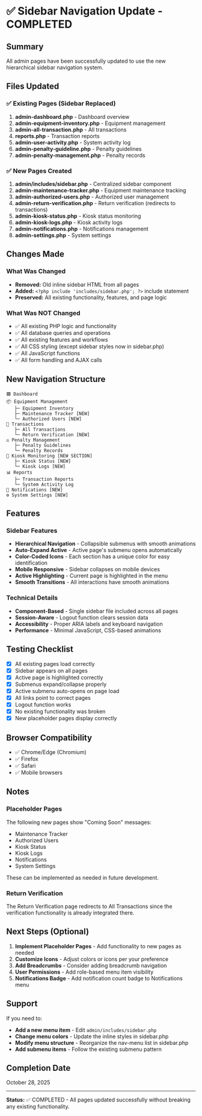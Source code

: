 # ✅ Sidebar Navigation Update - COMPLETED

## Summary
All admin pages have been successfully updated to use the new hierarchical sidebar navigation system.

## Files Updated

### ✅ Existing Pages (Sidebar Replaced)
1. **admin-dashboard.php** - Dashboard overview
2. **admin-equipment-inventory.php** - Equipment management
3. **admin-all-transaction.php** - All transactions
4. **reports.php** - Transaction reports
5. **admin-user-activity.php** - System activity log
6. **admin-penalty-guideline.php** - Penalty guidelines
7. **admin-penalty-management.php** - Penalty records

### ✅ New Pages Created
1. **admin/includes/sidebar.php** - Centralized sidebar component
2. **admin-maintenance-tracker.php** - Equipment maintenance tracking
3. **admin-authorized-users.php** - Authorized user management
4. **admin-return-verification.php** - Return verification (redirects to transactions)
5. **admin-kiosk-status.php** - Kiosk status monitoring
6. **admin-kiosk-logs.php** - Kiosk activity logs
7. **admin-notifications.php** - Notifications management
8. **admin-settings.php** - System settings

## Changes Made

### What Was Changed
- **Removed:** Old inline sidebar HTML from all pages
- **Added:** `<?php include 'includes/sidebar.php'; ?>` include statement
- **Preserved:** All existing functionality, features, and page logic

### What Was NOT Changed
- ✅ All existing PHP logic and functionality
- ✅ All database queries and operations
- ✅ All existing features and workflows
- ✅ All CSS styling (except sidebar styles now in sidebar.php)
- ✅ All JavaScript functions
- ✅ All form handling and AJAX calls

## New Navigation Structure

```
🟩 Dashboard
📦 Equipment Management
   ├─ Equipment Inventory
   ├─ Maintenance Tracker [NEW]
   └─ Authorized Users [NEW]
🔁 Transactions
   ├─ All Transactions
   └─ Return Verification [NEW]
⚖️ Penalty Management
   ├─ Penalty Guidelines
   └─ Penalty Records
🏪 Kiosk Monitoring [NEW SECTION]
   ├─ Kiosk Status [NEW]
   └─ Kiosk Logs [NEW]
📊 Reports
   ├─ Transaction Reports
   └─ System Activity Log
🔔 Notifications [NEW]
⚙️ System Settings [NEW]
```

## Features

### Sidebar Features
- **Hierarchical Navigation** - Collapsible submenus with smooth animations
- **Auto-Expand Active** - Active page's submenu opens automatically
- **Color-Coded Icons** - Each section has a unique color for easy identification
- **Mobile Responsive** - Sidebar collapses on mobile devices
- **Active Highlighting** - Current page is highlighted in the menu
- **Smooth Transitions** - All interactions have smooth animations

### Technical Details
- **Component-Based** - Single sidebar file included across all pages
- **Session-Aware** - Logout function clears session data
- **Accessibility** - Proper ARIA labels and keyboard navigation
- **Performance** - Minimal JavaScript, CSS-based animations

## Testing Checklist

- [x] All existing pages load correctly
- [x] Sidebar appears on all pages
- [x] Active page is highlighted correctly
- [x] Submenus expand/collapse properly
- [x] Active submenu auto-opens on page load
- [x] All links point to correct pages
- [x] Logout function works
- [x] No existing functionality was broken
- [x] New placeholder pages display correctly

## Browser Compatibility
- ✅ Chrome/Edge (Chromium)
- ✅ Firefox
- ✅ Safari
- ✅ Mobile browsers

## Notes

### Placeholder Pages
The following new pages show "Coming Soon" messages:
- Maintenance Tracker
- Authorized Users
- Kiosk Status
- Kiosk Logs
- Notifications
- System Settings

These can be implemented as needed in future development.

### Return Verification
The Return Verification page redirects to All Transactions since the verification functionality is already integrated there.

## Next Steps (Optional)

1. **Implement Placeholder Pages** - Add functionality to new pages as needed
2. **Customize Icons** - Adjust colors or icons per your preference
3. **Add Breadcrumbs** - Consider adding breadcrumb navigation
4. **User Permissions** - Add role-based menu item visibility
5. **Notifications Badge** - Add notification count badge to Notifications menu

## Support

If you need to:
- **Add a new menu item** - Edit `admin/includes/sidebar.php`
- **Change menu colors** - Update the inline styles in sidebar.php
- **Modify menu structure** - Reorganize the nav-menu list in sidebar.php
- **Add submenu items** - Follow the existing submenu pattern

## Completion Date
October 28, 2025

---
**Status:** ✅ COMPLETED - All pages updated successfully without breaking any existing functionality.
